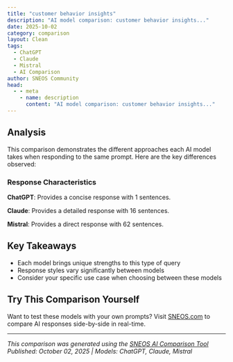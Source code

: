 ```yaml
---
title: "customer behavior insights"
description: "AI model comparison: customer behavior insights..."
date: 2025-10-02
category: comparison
layout: Clean
tags:
  - ChatGPT
  - Claude
  - Mistral
  - AI Comparison
author: SNEOS Community
head:
  - - meta
    - name: description
      content: "AI model comparison: customer behavior insights..."
---
```


<ChatComparison
  title="customer behavior insights"
  prompt="customer behavior insights"
  :responses='{
    "ChatGPT": "Understanding customer behavior is crucial for businesses aiming to improve their products, services, and overall customer experience. Here are several insights and trends regarding customer behavior:\n\n### 1. Personalization\n- **Tailored Experiences**: Customers increasingly expect personalized experiences based on their preferences and past behavior. Brands that utilize data to create personalized interactions tend to see higher engagement rates and customer loyalty.\n\n### 2. Omnichannel Engagement\n- **Multiple Touchpoints**: Customers engage with brands across various channels (online, mobile apps, social media, in-store, etc.). An integrated approach that provides a seamless experience across channels can significantly enhance customer satisfaction.\n\n### 3. Value Over Price\n- **Quality and Value**: Customers are increasingly valuing quality and ethical considerations over simply the lowest price. They appreciate brands that demonstrate commitment to sustainability, social responsibility, and high-quality products.\n\n### 4. Instant Gratification\n- **Speed of Service**: Modern customers crave quick responses and fast service. Brands that offer rapid delivery, quick customer support responses, and streamlined shopping experiences tend to capture customer loyalty.\n\n### 5. Social Proof and Reviews\n- **Influence of Reviews**: Online reviews and ratings play a crucial role in decision-making. Customers often rely on the experiences of others before making a purchase, making it essential for businesses to maintain a positive online reputation.\n\n### 6. Emotional Connections\n- **Brand Loyalty**: Customers are more likely to remain loyal to brands that establish an emotional connection. Storytelling and brand values that resonate deeply with customers can foster strong loyalty.\n\n### 7. Mobile-First Behavior\n- **Smartphone Usage**: With the increasing use of smartphones, many customers prefer mobile shopping. Businesses must ensure that their websites and checkout processes are optimized for mobile to capture this audience effectively.\n\n### 8. The Importance of Convenience\n- **Simplified Processes**: Customers appreciate convenience, whether it’s through easy navigation, simple payment options, or hassle-free return policies. Making the customer journey as effortless as possible can significantly improve satisfaction.\n\n### 9. The Role of Subscription Services\n- **Consistency and Predictability**: Subscription models have become popular as they offer predictability and convenience. Customers enjoy the simplicity of receiving products consistently without needing to make repeated purchase decisions.\n\n### 10. Analytics and Data Utilization\n- **Informed Decisions**: Businesses that leverage analytics and consumer data to understand buying patterns, preferences, and trends can make more informed decisions, leading to better product offerings and marketing strategies.\n\n### 11. Influencer Marketing\n- **Trust in Recommendations**: Influencer endorsements can significantly sway customer decisions, especially among younger demographics. Collaborating with influencers can help brands increase visibility and credibility.\n\n### 12. Focus on Community\n- **Building Communities**: Engaging with customers to build a sense of community around a brand can enhance loyalty. This can be through social media engagement, forums, or events.\n\n### 13. Proactive Customer Service\n- **Anticipating Needs**: Customers appreciate when businesses anticipate their needs and reach out proactively with solutions or recommendations, thereby enhancing the customer experience.\n\n### 14. Post-Purchase Engagement\n- **Ongoing Communication**: Brands that continue to engage customers after a purchase, through follow-ups, support, and loyalty programs, tend to retain customers better and encourage repeat business.\n\n### Conclusion\nBy understanding these insights and continuously analyzing customer data, businesses can create more effective strategies that resonate with their target audience, ultimately leading to increased customer satisfaction and loyalty. Adapting to changing customer behaviors is key to long-term success.",
    "Claude": "# Customer Behavior Insights: A Comprehensive Guide\n\n## Key Areas of Customer Behavior Analysis\n\n### 1. **Purchase Patterns**\n- **Buying frequency** - How often customers make purchases\n- **Seasonal trends** - Peak buying periods and seasonal preferences\n- **Price sensitivity** - Response to pricing changes and promotions\n- **Product preferences** - Most popular items and categories\n\n### 2. **Digital Behavior**\n- **Website navigation** - Pages visited, time spent, bounce rates\n- **Mobile vs. desktop usage** - Device preferences and behaviors\n- **Social media engagement** - Platform preferences and interaction patterns\n- **Email engagement** - Open rates, click-through rates, response times\n\n### 3. **Customer Journey Mapping**\n- **Awareness stage** - How customers discover your brand\n- **Consideration phase** - Research and comparison behaviors\n- **Purchase decision** - Final conversion triggers\n- **Post-purchase** - Support needs, satisfaction, and loyalty patterns\n\n## Key Metrics to Track\n\n### Behavioral Metrics\n- **Customer Lifetime Value (CLV)**\n- **Purchase frequency and recency**\n- **Average order value (AOV)**\n- **Cart abandonment rates**\n- **Return/exchange patterns**\n\n### Engagement Metrics\n- **Time on site/app**\n- **Page views per session**\n- **Social media interactions**\n- **Customer service touchpoints**\n\n## Data Collection Methods\n\n### 1. **Direct Feedback**\n- Surveys and questionnaires\n- Customer interviews\n- Focus groups\n- Reviews and ratings\n\n### 2. **Behavioral Tracking**\n- Website analytics\n- Purchase history analysis\n- Social media monitoring\n- Email marketing metrics\n\n### 3. **Advanced Analytics**\n- Heat mapping\n- A/B testing\n- Cohort analysis\n- Predictive modeling\n\n## Common Behavioral Patterns\n\n### **Impulse Buyers**\n- Quick decision-making\n- Responsive to limited-time offers\n- High engagement with visual content\n\n### **Research-Heavy Customers**\n- Extended consideration periods\n- Multiple touchpoints before purchase\n- High value on reviews and comparisons\n\n### **Loyal Customers**\n- Regular purchase patterns\n- Lower price sensitivity\n- High engagement with brand content\n\n### **Price-Sensitive Shoppers**\n- Wait for sales and promotions\n- Compare prices across platforms\n- Responsive to discount communications\n\n## Actionable Insights\n\n### **Personalization Opportunities**\n- Tailor product recommendations\n- Customize marketing messages\n- Optimize timing of communications\n\n### **Experience Optimization**\n- Streamline checkout processes\n- Improve mobile experience\n- Enhance customer support\n\n### **Marketing Strategy**\n- Segment audiences effectively\n- Optimize channel mix\n- Time campaigns strategically\n\n## Tools for Analysis\n\n### **Analytics Platforms**\n- Google Analytics\n- Adobe Analytics\n- Mixpanel\n- Amplitude\n\n### **Customer Data Platforms**\n- Salesforce CDP\n- Adobe Experience Platform\n- Segment\n- Treasure Data\n\n### **Survey and Feedback Tools**\n- Typeform\n- SurveyMonkey\n- Hotjar\n- Qualtrics\n\n## Implementation Steps\n\n1. **Define objectives** - What specific behaviors do you want to understand?\n2. **Choose metrics** - Select KPIs that align with your goals\n3. **Collect data** - Implement tracking and feedback collection\n4. **Analyze patterns** - Look for trends and segments\n5. **Test insights** - Validate findings through experimentation\n6. **Act on learnings** - Implement changes based on insights\n7. **Monitor results** - Track the impact of your actions\n\nWould you like me to dive deeper into any specific aspect of customer behavior analysis, such as a particular industry, customer segment, or analytical technique?",
    "Mistral": "Understanding customer behavior is crucial for businesses to tailor their products, services, and marketing strategies effectively. Here are some key insights into customer behavior:\n\n### 1. **Purchase Decision Process**\n   - **Awareness:** Customers become aware of a need or problem.\n   - **Information Search:** They gather information about potential solutions.\n   - **Evaluation of Alternatives:** They compare different options.\n   - **Purchase Decision:** They make a decision to buy.\n   - **Post-Purchase Evaluation:** They evaluate the product or service after purchase.\n\n### 2. **Motivations and Needs**\n   - **Functional Needs:** Basic requirements like quality, price, and convenience.\n   - **Emotional Needs:** Feelings and desires, such as status, self-esteem, and social acceptance.\n   - **Social Needs:** Influenced by peers, family, and societal norms.\n\n### 3. **Influencing Factors**\n   - **Demographics:** Age, gender, income, education, and occupation.\n   - **Psychographics:** Lifestyle, values, attitudes, and personality traits.\n   - **Behavioral Segmentation:** Purchase behavior, usage patterns, and loyalty.\n\n### 4. **Customer Journey**\n   - **Touchpoints:** Interactions with the brand at various stages (e.g., website, social media, in-store).\n   - **Experience:** Overall satisfaction and perception of the brand.\n   - **Feedback:** Customer reviews, ratings, and direct feedback.\n\n### 5. **Loyalty and Retention**\n   - **Satisfaction:** Meeting or exceeding customer expectations.\n   - **Engagement:** Active participation and interaction with the brand.\n   - **Advocacy:** Willingness to recommend the brand to others.\n\n### 6. **Technology and Digital Behavior**\n   - **Online Shopping:** Preferences for e-commerce platforms, mobile apps, and social media shopping.\n   - **Digital Marketing:** Response to email campaigns, social media ads, and online reviews.\n   - **Data Privacy:** Concerns about data security and privacy.\n\n### 7. **Psychological Factors**\n   - **Perception:** How customers interpret and understand information.\n   - **Learning:** How customers acquire knowledge and skills related to products.\n   - **Attitudes:** Beliefs and feelings that influence behavior.\n\n### 8. **Social Influences**\n   - **Reference Groups:** Groups that influence a customer\u0027s behavior (e.g., family, friends, colleagues).\n   - **Opinion Leaders:** Individuals who have a significant influence on others.\n   - **Social Media:** Impact of social media platforms on purchasing decisions.\n\n### 9. **Cultural Factors**\n   - **Cultural Norms:** Values, beliefs, and customs that shape behavior.\n   - **Subcultures:** Smaller groups within a larger culture with distinct behaviors.\n   - **Globalization:** Impact of global trends and international influences.\n\n### 10. **Economic Factors**\n   - **Income Levels:** How much money customers have to spend.\n   - **Economic Conditions:** Overall economic environment (e.g., recession, boom).\n   - **Pricing Sensitivity:** How price changes affect purchasing decisions.\n\n### 11. **Environmental Factors**\n   - **Sustainability:** Preferences for eco-friendly and sustainable products.\n   - **Ethical Consumption:** Concerns about fair trade, labor practices, and corporate social responsibility.\n\n### 12. **Trends and Innovations**\n   - **Technological Advancements:** Adoption of new technologies and innovations.\n   - **Market Trends:** Emerging trends in consumer preferences and behaviors.\n\n### 13. **Customer Segmentation**\n   - **Market Segmentation:** Dividing the market into distinct groups based on shared characteristics.\n   - **Personalization:** Tailoring products, services, and marketing messages to individual customers.\n\n### 14. **Feedback and Improvement**\n   - **Customer Feedback:** Collecting and analyzing feedback to improve products and services.\n   - **Continuous Improvement:** Ongoing efforts to enhance customer experience and satisfaction.\n\nBy leveraging these insights, businesses can better understand their customers, anticipate their needs, and create more effective strategies to meet those needs."
  }'
  published-date="12:57"
/>

## Analysis

This comparison demonstrates the different approaches each AI model takes when responding to the same prompt. Here are the key differences observed:

### Response Characteristics

**ChatGPT**: Provides a concise response with 1 sentences. 

**Claude**: Provides a detailed response with 16 sentences. 

**Mistral**: Provides a direct response with 62 sentences. 

## Key Takeaways

- Each model brings unique strengths to this type of query
- Response styles vary significantly between models
- Consider your specific use case when choosing between these models

## Try This Comparison Yourself

Want to test these models with your own prompts? Visit [SNEOS.com](https://sneos.com) to compare AI responses side-by-side in real-time.

---

*This comparison was generated using the [SNEOS AI Comparison Tool](https://sneos.com)*
*Published: October 02, 2025 | Models: ChatGPT, Claude, Mistral*
